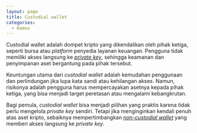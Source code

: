 ```yaml
---
layout: page
title: Custodial wallet
categories:
  - Kamus
---
```


Custodial wallet adalah dompet kripto yang dikendalikan oleh pihak ketiga, seperti bursa atau *platform* penyedia layanan keuangan. Pengguna tidak memiliki akses langsung ke [*private key*](https://rojocrypto.com/private-key), sehingga keamanan dan penyimpanan aset bergantung pada pihak tersebut.

Keuntungan utama dari *custodial wallet* adalah kemudahan penggunaan dan perlindungan jika lupa kata sandi atau kehilangan akses. Namun, risikonya adalah pengguna harus mempercayakan asetnya kepada pihak ketiga, yang bisa menjadi target peretasan atau mengalami kebangkrutan.

Bagi pemula, *custodial wallet* bisa menjadi pilihan yang praktis karena tidak perlu mengelola *private key* sendiri. Tetapi jika menginginkan kendali penuh atas aset kripto, sebaiknya mempertimbangkan [*non-custodial wallet*](https://rojocrypto.com/non-custodial-wallet) yang memberi akses langsung ke *private key*.